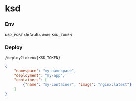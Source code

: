 # ksd
### Env
`KSD_PORT` defaults `8080`
`KSD_TOKEN`

### Deploy
`/deploy?token={KSD_TOKEN}`
```JSON
{
    "namespace": "my-namespace",
    "deployment": "my-app",
    "containers": [
        {"name": "my-container", "image": "nginx:latest"}
    ]
}
```